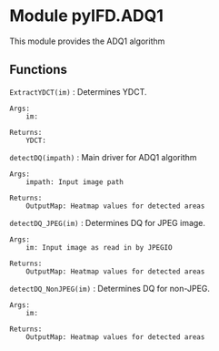 Module pyIFD.ADQ1
=================
This module provides the ADQ1 algorithm

Functions
---------

    
`ExtractYDCT(im)`
:   Determines YDCT.
    
    Args:
        im:
    
    Returns:
        YDCT:

    
`detectDQ(impath)`
:   Main driver for ADQ1 algorithm
    
    Args:
        impath: Input image path
    
    Returns:
        OutputMap: Heatmap values for detected areas

    
`detectDQ_JPEG(im)`
:   Determines DQ for JPEG image.
    
    Args:
        im: Input image as read in by JPEGIO
    
    Returns:
        OutputMap: Heatmap values for detected areas

    
`detectDQ_NonJPEG(im)`
:   Determines DQ for non-JPEG.
    
    Args:
        im:
    
    Returns: 
        OutputMap: Heatmap values for detected areas